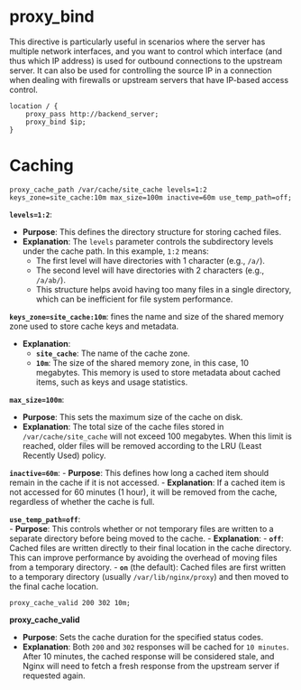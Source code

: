# proxy_bind
This directive is particularly useful in scenarios where the server has multiple network interfaces, and you want to control which interface (and thus which IP address) is used for outbound connections to the upstream server.
It can also be used for controlling the source IP in a connection when dealing with firewalls or upstream servers that have IP-based access control.
``` nginx
location / { 
	proxy_pass http://backend_server; 
	proxy_bind $ip; 
}
```

# Caching
```nginx
proxy_cache_path /var/cache/site_cache levels=1:2 keys_zone=site_cache:10m max_size=100m inactive=60m use_temp_path=off;
```

**`levels=1:2`**:
- **Purpose**: This defines the directory structure for storing cached files.
- **Explanation**: The `levels` parameter controls the subdirectory levels under the cache path. In this example, `1:2` means:
    - The first level will have directories with 1 character (e.g., `/a/`).
    - The second level will have directories with 2 characters (e.g., `/a/ab/`).
    - This structure helps avoid having too many files in a single directory, which can be inefficient for file system performance.

**`keys_zone=site_cache:10m`**:
fines the name and size of the shared memory zone used to store cache keys and metadata.
- **Explanation**:
    - **`site_cache`**: The name of the cache zone.
    - **`10m`**: The size of the shared memory zone, in this case, 10 megabytes. This memory is used to store metadata about cached items, such as keys and usage statistics.

**`max_size=100m`**:
- **Purpose**: This sets the maximum size of the cache on disk.
- **Explanation**: The total size of the cache files stored in `/var/cache/site_cache` will not exceed 100 megabytes. When this limit is reached, older files will be removed according to the LRU (Least Recently Used) policy.

**`inactive=60m`**:
    - **Purpose**: This defines how long a cached item should remain in the cache if it is not accessed.
    - **Explanation**: If a cached item is not accessed for 60 minutes (1 hour), it will be removed from the cache, regardless of whether the cache is full.

**`use_temp_path=off`**:    
    - **Purpose**: This controls whether or not temporary files are written to a separate directory before being moved to the cache.
    - **Explanation**:
        - **`off`**: Cached files are written directly to their final location in the cache directory. This can improve performance by avoiding the overhead of moving files from a temporary directory.
        - **`on`** (the default): Cached files are first written to a temporary directory (usually `/var/lib/nginx/proxy`) and then moved to the final cache location.

```nginx
proxy_cache_valid 200 302 10m;
```
**proxy_cache_valid**
- **Purpose**: Sets the cache duration for the specified status codes.
- **Explanation**: Both `200` and `302` responses will be cached for `10 minutes`. After 10 minutes, the cached response will be considered stale, and Nginx will need to fetch a fresh response from the upstream server if requested again.
